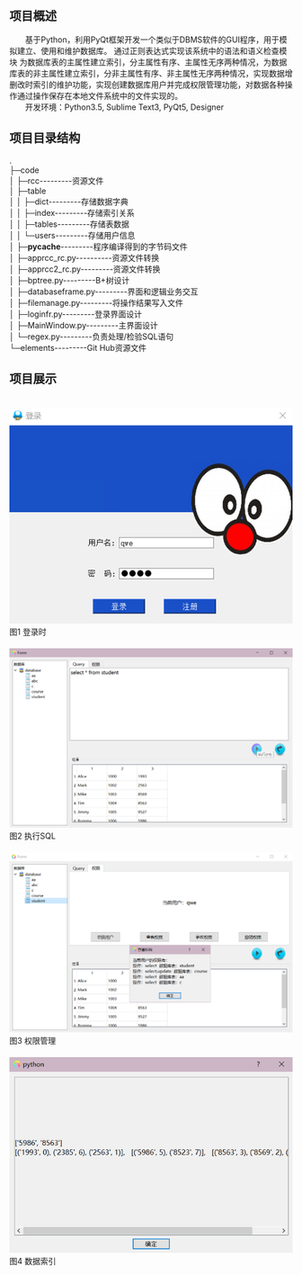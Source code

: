 ## 项目概述
　　基于Python，利用PyQt框架开发一个类似于DBMS软件的GUI程序，用于模拟建立、使用和维护数据库。 通过正则表达式实现该系统中的语法和语义检查模块
 为数据库表的主属性建立索引，分主属性有序、主属性无序两种情况，为数据库表的非主属性建立索引，分非主属性有序、非主属性无序两种情况，实现数据增删改时索引的维护功能，实现创建数据库用户并完成权限管理功能，对数据各种操作通过操作保存在本地文件系统中的文件实现的。<br>
　　开发环境：Python3.5, Sublime Text3, PyQt5, Designer
## 项目目录结构
.<br>
├─code<br>
│  ├─rcc---------资源文件<br>
│  ├─table<br>
│  │  ├─dict---------存储数据字典<br>
│  │  ├─index---------存储索引关系<br>
│  │  ├─tables---------存储表数据<br>
│  │  └─users---------存储用户信息<br>
│  ├─__pycache__---------程序编译得到的字节码文件<br>
│  ├─apprcc_rc.py----------资源文件转换<br>
│  ├─apprcc2_rc.py---------资源文件转换<br>
│  ├─bptree.py---------B+树设计<br>
│  ├─databaseframe.py---------界面和逻辑业务交互<br>
│  ├─filemanage.py---------将操作结果写入文件<br>
│  ├─loginfr.py---------登录界面设计<br>
│  ├─MainWindow.py---------主界面设计<br>
│  └─regex.py---------负责处理/检验SQL语句<br>
└─elements---------Git Hub资源文件<br>
## 项目展示
　　　　　　　　　　　![](https://github.com/AlenaRuicheng/DBMS/blob/master/elements/%E7%99%BB%E5%BD%95%E6%97%B6.png)
　　　　　　　　　　　　　　　　　　　　　　　　图1  登录时<br>
　　　　　　　　　　　![](https://github.com/AlenaRuicheng/DBMS/blob/master/elements/执行SQL.png)
　　　　　　　　　　　　　　　　　　　　　　　　图2  执行SQL<br>
　　　　　　　　　　　![](https://github.com/AlenaRuicheng/DBMS/blob/master/elements/权限管理.png)
　　　　　　　　　　　　　　　　　　　　　　　　图3  权限管理<br>
　　　　　　　　　　![](https://github.com/AlenaRuicheng/DBMS/blob/master/elements/数据索引.png)
　　　　　　　　　　　　　　　　　　　　　　　　图4  数据索引<br>
 

